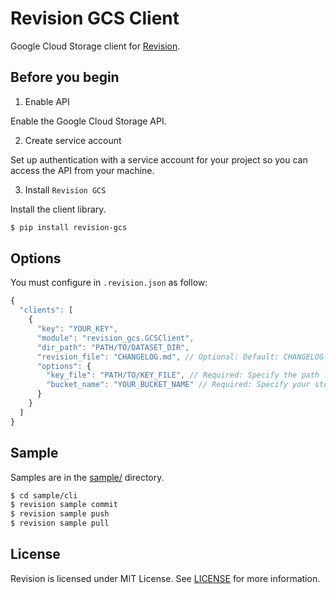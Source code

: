 # Revision GCS Client

Google Cloud Storage client for [Revision](https://github.com/COLORFULBOARD/revision).

## Before you begin

1. Enable API

Enable the Google Cloud Storage API.

2. Create service account

Set up authentication with a service account for your project so you can access the API from your machine.

3. Install `Revision GCS`

Install the client library.

```sh
$ pip install revision-gcs
```

## Options

You must configure in `.revision.json` as follow:

```javascript
{
  "clients": [
    {
      "key": "YOUR_KEY",
      "module": "revision_gcs.GCSClient",
      "dir_path": "PATH/TO/DATASET_DIR",
      "revision_file": "CHANGELOG.md", // Optional: Default: CHANGELOG.md
      "options": {
        "key_file": "PATH/TO/KEY_FILE", // Required: Specify the path for service account keyfile
        "bucket_name": "YOUR_BUCKET_NAME" // Required: Specify your storage bucket
      }
    }
  ]
}
```

## Sample

Samples are in the [sample/](https://github.com/COLORFULBOARD/revision-gcs/tree/master/sample) directory.

```sh
$ cd sample/cli
$ revision sample commit
$ revision sample push
$ revision sample pull
```

## License

Revision is licensed under MIT License. See [LICENSE](https://github.com/COLORFULBOARD/revision-gcs/blob/master/LICENSE) for more information.
